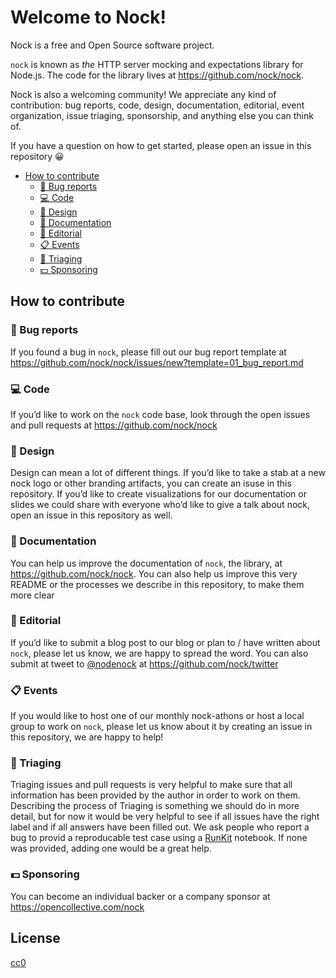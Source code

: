 # Welcome to Nock!

Nock is a free and Open Source software project.

`nock` is known as _the_ HTTP server mocking and expectations library for Node.js. The code for the library lives at https://github.com/nock/nock.

Nock is also a welcoming community! We appreciate any kind of contribution: bug reports, code, design, documentation, editorial, event organization, issue triaging, sponsorship, and anything else you can think of.

If you have a question on how to get started, please open an issue in this repository 😀

<!-- toc -->

- [How to contribute](#how-to-contribute)
  * [🐛 Bug reports](#%F0%9F%90%9B-bug-reports)
  * [💻 Code](#%F0%9F%92%BB-code)
  * [🎨 Design](#%F0%9F%8E%A8-design)
  * [📖 Documentation](#%F0%9F%93%96-documentation)
  * [📝 Editorial](#%F0%9F%93%9D-editorial)
  * [📋 Events](#%F0%9F%93%8B-events)
  * [👀 Triaging](#%F0%9F%91%80-triaging)
  * [💵 Sponsoring](#%F0%9F%92%B5-sponsoring)

<!-- tocstop -->

## How to contribute

### 🐛 Bug reports

If you found a bug in `nock`, please fill out our bug report template at https://github.com/nock/nock/issues/new?template=01_bug_report.md

### 💻 Code

If you’d like to work on the `nock` code base, look through the open issues and pull requests at https://github.com/nock/nock

### 🎨 Design

Design can mean a lot of different things. If you’d like to take a stab at a new nock logo or other branding artifacts, you can create an isuse in this repository. If you’d like to create visualizations for our documentation or slides we could share with everyone who’d like to give a talk about nock, open an issue in this repository as well.

### 📖 Documentation

You can help us improve the documentation of `nock`, the library, at https://github.com/nock/nock. You can also help us improve this very README or the processes we describe in this repository, to make them more clear

### 📝 Editorial

If you’d like to submit a blog post to our blog or plan to / have written about `nock`, please let us know, we are happy to spread the word. You can also submit at tweet to [@nodenock](https://twitter.com/nodenock) at https://github.com/nock/twitter 

### 📋 Events

If you would like to host one of our monthly nock-athons or host a local group to work on `nock`, please let us know about it by creating an issue in this repository, we are happy to help!

### 👀 Triaging

Triaging issues and pull requests is very helpful to make sure that all information has been provided by the author in order to work on them. Describing the process of Triaging is something we should do in more detail, but for now it would be very helpful to see if all issues have the right label and if all answers have been filled out. We ask people who report a bug to provid a reproducable test case using a [RunKit](https://runkit.com/) notebook. If none was provided, adding one would be a great help.

### 💵 Sponsoring

You can become an individual backer or a company sponsor at https://opencollective.com/nock

## License

[cc0](https://creativecommons.org/share-your-work/public-domain/cc0/)
